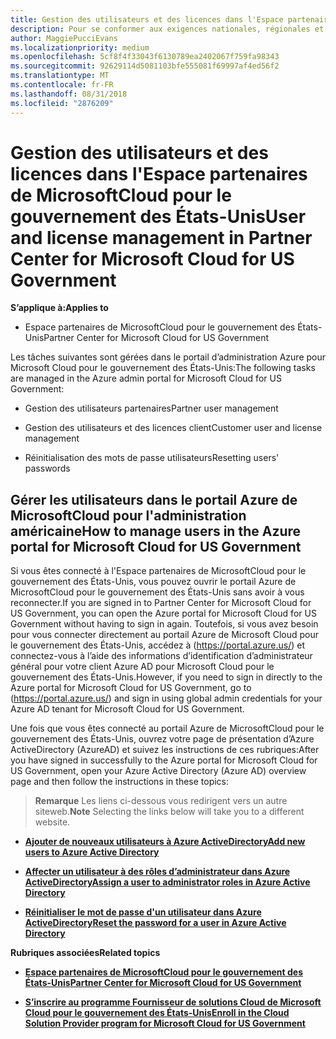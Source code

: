 ```yaml
---
title: Gestion des utilisateurs et des licences dans l'Espace partenaires de MicrosoftCloud pour le gouvernement des États-Unis | Espace partenaires de MicrosoftCloud pour le gouvernement des États-Unis
description: Pour se conformer aux exigences nationales, régionales et sectorielles qui régissent la collecte et l’utilisation des données personnelles, les fonctionnalités de gestion des utilisateurs ne sont pas disponibles dans l'Espace partenaires de MicrosoftCloud pour le gouvernement des États-Unis. Ajoutez et gérez plutôt les utilisateurs dans le portail Azure de MicrosoftCloud pour le gouvernement des États-Unis.
author: MaggiePucciEvans
ms.localizationpriority: medium
ms.openlocfilehash: 5cf8f4f33043f6130789ea2402067f759fa98343
ms.sourcegitcommit: 92629114d5081103bfe555081f69997af4ed56f2
ms.translationtype: MT
ms.contentlocale: fr-FR
ms.lasthandoff: 08/31/2018
ms.locfileid: "2876209"
---
```

# <a name="user-and-license-management-in-partner-center-for-microsoft-cloud-for-us-government"></a><span data-ttu-id="f1f0a-104">Gestion des utilisateurs et des licences dans l'Espace partenaires de MicrosoftCloud pour le gouvernement des États-Unis</span><span class="sxs-lookup"><span data-stu-id="f1f0a-104">User and license management in Partner Center for Microsoft Cloud for US Government</span></span>

**<span data-ttu-id="f1f0a-105">S’applique à:</span><span class="sxs-lookup"><span data-stu-id="f1f0a-105">Applies to</span></span>**

-  <span data-ttu-id="f1f0a-106">Espace partenaires de MicrosoftCloud pour le gouvernement des États-Unis</span><span class="sxs-lookup"><span data-stu-id="f1f0a-106">Partner Center for Microsoft Cloud for US Government</span></span>

<span data-ttu-id="f1f0a-107">Les tâches suivantes sont gérées dans le portail d’administration Azure pour Microsoft Cloud pour le gouvernement des États-Unis:</span><span class="sxs-lookup"><span data-stu-id="f1f0a-107">The following tasks are managed in the Azure admin portal for Microsoft Cloud for US Government:</span></span>

- <span data-ttu-id="f1f0a-108">Gestion des utilisateurs partenaires</span><span class="sxs-lookup"><span data-stu-id="f1f0a-108">Partner user management</span></span>

- <span data-ttu-id="f1f0a-109">Gestion des utilisateurs et des licences client</span><span class="sxs-lookup"><span data-stu-id="f1f0a-109">Customer user and license management</span></span>

- <span data-ttu-id="f1f0a-110">Réinitialisation des mots de passe utilisateurs</span><span class="sxs-lookup"><span data-stu-id="f1f0a-110">Resetting users' passwords</span></span>


## <a name="how-to-manage-users-in-the-azure-portal-for-microsoft-cloud-for-us-government"></a><span data-ttu-id="f1f0a-111">Gérer les utilisateurs dans le portail Azure de MicrosoftCloud pour l'administration américaine</span><span class="sxs-lookup"><span data-stu-id="f1f0a-111">How to manage users in the Azure portal for Microsoft Cloud for US Government</span></span>

<span data-ttu-id="f1f0a-112">Si vous êtes connecté à l'Espace partenaires de MicrosoftCloud pour le gouvernement des États-Unis, vous pouvez ouvrir le portail Azure de MicrosoftCloud pour le gouvernement des États-Unis sans avoir à vous reconnecter.</span><span class="sxs-lookup"><span data-stu-id="f1f0a-112">If you are signed in to Partner Center for Microsoft Cloud for US Government, you can open the Azure portal for Microsoft Cloud for US Government without having to sign in again.</span></span> <span data-ttu-id="f1f0a-113">Toutefois, si vous avez besoin pour vous connecter directement au portail Azure de Microsoft Cloud pour le gouvernement des États-Unis, accédez à (https://portal.azure.us/) et connectez-vous à l’aide des informations d’identification d’administrateur général pour votre client Azure AD pour Microsoft Cloud pour le gouvernement des États-Unis.</span><span class="sxs-lookup"><span data-stu-id="f1f0a-113">However, if you need to sign in directly to the Azure portal for Microsoft Cloud for US Government, go to (https://portal.azure.us/) and sign in using global admin credentials for your Azure AD tenant for Microsoft Cloud for US Government.</span></span>

<span data-ttu-id="f1f0a-114">Une fois que vous êtes connecté au portail Azure de MicrosoftCloud pour le gouvernement des États-Unis, ouvrez votre page de présentation d’Azure ActiveDirectory (AzureAD) et suivez les instructions de ces rubriques:</span><span class="sxs-lookup"><span data-stu-id="f1f0a-114">After you have signed in successfully to the Azure portal for Microsoft Cloud for US Government, open your Azure Active Directory (Azure AD) overview page and then follow the instructions in these topics:</span></span>

><span data-ttu-id="f1f0a-115">**Remarque** Les liens ci-dessous vous redirigent vers un autre siteweb.</span><span class="sxs-lookup"><span data-stu-id="f1f0a-115">**Note** Selecting the links below will take you to a different website.</span></span> 

-  [**<span data-ttu-id="f1f0a-116">Ajouter de nouveaux utilisateurs à Azure ActiveDirectory</span><span class="sxs-lookup"><span data-stu-id="f1f0a-116">Add new users to Azure Active Directory</span></span>**](https://docs.microsoft.com/azure/active-directory/active-directory-users-create-azure-portal)

-  [**<span data-ttu-id="f1f0a-117">Affecter un utilisateur à des rôles d’administrateur dans Azure ActiveDirectory</span><span class="sxs-lookup"><span data-stu-id="f1f0a-117">Assign a user to administrator roles in Azure Active Directory</span></span>**](https://docs.microsoft.com/azure/active-directory/active-directory-users-assign-role-azure-portal)

-  [**<span data-ttu-id="f1f0a-118">Réinitialiser le mot de passe d'un utilisateur dans Azure ActiveDirectory</span><span class="sxs-lookup"><span data-stu-id="f1f0a-118">Reset the password for a user in Azure Active Directory</span></span>**](https://docs.microsoft.com/azure/active-directory/active-directory-users-reset-password-azure-portal)

**<span data-ttu-id="f1f0a-119">Rubriques associées</span><span class="sxs-lookup"><span data-stu-id="f1f0a-119">Related topics</span></span>**

-  [**<span data-ttu-id="f1f0a-120">Espace partenaires de MicrosoftCloud pour le gouvernement des États-Unis</span><span class="sxs-lookup"><span data-stu-id="f1f0a-120">Partner Center for Microsoft Cloud for US Government</span></span>**](partner-center-for-microsoft-us-govt-cloud.md)

-  [**<span data-ttu-id="f1f0a-121">S’inscrire au programme Fournisseur de solutions Cloud de Microsoft Cloud pour le gouvernement des États-Unis</span><span class="sxs-lookup"><span data-stu-id="f1f0a-121">Enroll in the Cloud Solution Provider program for Microsoft Cloud for US Government</span></span>**](enroll-in-csp-for-microsoft-us-govt-cloud.md)
